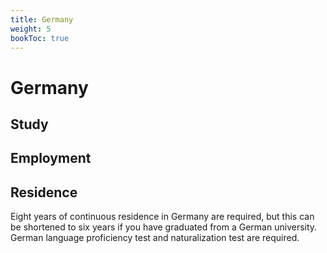 ```yaml
---
title: Germany
weight: 5
bookToc: true
---
```


# Germany


## Study


## Employment



## Residence

Eight years of continuous residence in Germany are required, but this can be shortened to six years if you have graduated from a German university. German language proficiency test and naturalization test are required.
